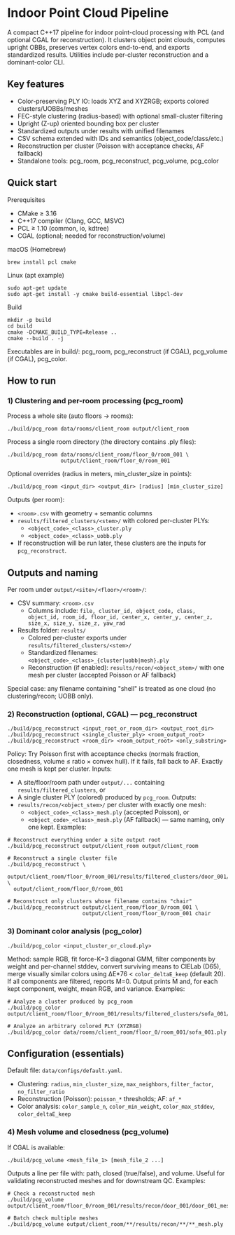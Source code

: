 # Indoor Point Cloud Pipeline

A compact C++17 pipeline for indoor point-cloud processing with PCL (and optional CGAL for reconstruction). It clusters object point clouds, computes upright OBBs, preserves vertex colors end-to-end, and exports standardized results. Utilities include per-cluster reconstruction and a dominant-color CLI.


## Key features
- Color-preserving PLY IO: loads XYZ and XYZRGB; exports colored clusters/UOBBs/meshes
- FEC-style clustering (radius-based) with optional small-cluster filtering
- Upright (Z-up) oriented bounding box per cluster
- Standardized outputs under results with unified filenames
- CSV schema extended with IDs and semantics (object_code/class/etc.)
- Reconstruction per cluster (Poisson with acceptance checks, AF fallback)
- Standalone tools: pcg_room, pcg_reconstruct, pcg_volume, pcg_color


## Quick start
Prerequisites
- CMake ≥ 3.16
- C++17 compiler (Clang, GCC, MSVC)
- PCL ≥ 1.10 (common, io, kdtree)
- CGAL (optional; needed for reconstruction/volume)

macOS (Homebrew)
```
brew install pcl cmake
```
Linux (apt example)
```
sudo apt-get update
sudo apt-get install -y cmake build-essential libpcl-dev
```

Build
```
mkdir -p build
cd build
cmake -DCMAKE_BUILD_TYPE=Release ..
cmake --build . -j
```
Executables are in build/: pcg_room, pcg_reconstruct (if CGAL), pcg_volume (if CGAL), pcg_color.


## How to run

### 1) Clustering and per-room processing (pcg_room)
Process a whole site (auto floors → rooms):
```
./build/pcg_room data/rooms/client_room output/client_room
```
Process a single room directory (the directory contains .ply files):
```
./build/pcg_room data/rooms/client_room/floor_0/room_001 \
                 output/client_room/floor_0/room_001
```
Optional overrides (radius in meters, min_cluster_size in points):
```
./build/pcg_room <input_dir> <output_dir> [radius] [min_cluster_size]
```
Outputs (per room):
- `<room>.csv` with geometry + semantic columns
- `results/filtered_clusters/<stem>/` with colored per-cluster PLYs:
  - `<object_code>_<class>_cluster.ply`
  - `<object_code>_<class>_uobb.ply`
- If reconstruction will be run later, these clusters are the inputs for `pcg_reconstruct`.


## Outputs and naming
Per room under `output/<site>/<floor>/<room>/`:
- CSV summary: `<room>.csv`
  - Columns include: `file, cluster_id, object_code, class, object_id, room_id, floor_id, center_x, center_y, center_z, size_x, size_y, size_z, yaw_rad`
- Results folder: `results/`
  - Colored per-cluster exports under `results/filtered_clusters/<stem>/`
  - Standardized filenames: `<object_code>_<class>_{cluster|uobb|mesh}.ply`
  - Reconstruction (if enabled): `results/recon/<object_stem>/` with one mesh per cluster (accepted Poisson or AF fallback)

Special case: any filename containing "shell" is treated as one cloud (no clustering/recon; UOBB only).


### 2) Reconstruction (optional, CGAL) — pcg_reconstruct
```
./build/pcg_reconstruct <input_root_or_room_dir> <output_root_dir>
./build/pcg_reconstruct <single_cluster_ply> <room_output_root>
./build/pcg_reconstruct <room_dir> <room_output_root> <only_substring>
```
Policy: Try Poisson first with acceptance checks (normals fraction, closedness, volume ≤ ratio × convex hull). If it fails, fall back to AF. Exactly one mesh is kept per cluster.
Inputs:
- A site/floor/room path under `output/...` containing `results/filtered_clusters`, or
- A single cluster PLY (colored) produced by `pcg_room`.
Outputs:
- `results/recon/<object_stem>/` per cluster with exactly one mesh:
  - `<object_code>_<class>_mesh.ply` (accepted Poisson), or
  - `<object_code>_<class>_mesh.ply` (AF fallback) — same naming, only one kept.
Examples:
```
# Reconstruct everything under a site output root
./build/pcg_reconstruct output/client_room output/client_room

# Reconstruct a single cluster file
./build/pcg_reconstruct \
  output/client_room/floor_0/room_001/results/filtered_clusters/door_001/door_001_cluster.ply \
  output/client_room/floor_0/room_001

# Reconstruct only clusters whose filename contains "chair"
./build/pcg_reconstruct output/client_room/floor_0/room_001 \
                        output/client_room/floor_0/room_001 chair
```


### 3) Dominant color analysis (pcg_color)
```
./build/pcg_color <input_cluster_or_cloud.ply>
```
Method: sample RGB, fit force-K=3 diagonal GMM, filter components by weight and per-channel stddev, convert surviving means to CIELab (D65), merge visually similar colors using ΔE*76 < `color_deltaE_keep` (default 20). If all components are filtered, reports M=0. Output prints M and, for each kept component, weight, mean RGB, and variance.
Examples:
```
# Analyze a cluster produced by pcg_room
./build/pcg_color output/client_room/floor_0/room_001/results/filtered_clusters/sofa_001/sofa_001_cluster.ply

# Analyze an arbitrary colored PLY (XYZRGB)
./build/pcg_color data/rooms/client_room/floor_0/room_001/sofa_001.ply
```


## Configuration (essentials)
Default file: `data/configs/default.yaml`.
- Clustering: `radius`, `min_cluster_size`, `max_neighbors`, `filter_factor`, `no_filter_ratio`
- Reconstruction (Poisson): `poisson_*` thresholds; AF: `af_*`
- Color analysis: `color_sample_n`, `color_min_weight`, `color_max_stddev`, `color_deltaE_keep`


### 4) Mesh volume and closedness (pcg_volume)
If CGAL is available:
```
./build/pcg_volume <mesh_file_1> [mesh_file_2 ...]
```
Outputs a line per file with: path, closed (true/false), and volume. Useful for validating reconstructed meshes and for downstream QC.
Examples:
```
# Check a reconstructed mesh
./build/pcg_volume output/client_room/floor_0/room_001/results/recon/door_001/door_001_mesh.ply

# Batch check multiple meshes
./build/pcg_volume output/client_room/**/results/recon/**/**_mesh.ply
```
